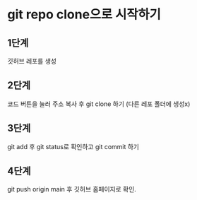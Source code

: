 # git repo clone으로 시작하기

## 1단계

깃허브 레포를 생성

## 2단계

코드 버튼을 눌러 주소 복사 후 git clone 하기
(다른 레포 폴더에 생성x)

## 3단계

git add 후 git status로 확인하고 git commit 하기 

## 4단계

git push origin main 후 깃허브 홈페이지로 확인.
